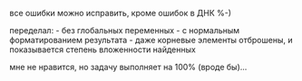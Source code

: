 все ошибки можно исправить, кроме ошибок в ДНК %-)

переделал:
    - без глобальных переменных 
    - с нормальным форматированием результата 
    - даже  корневые элементы отброшены, и показывается степень вложенности найденных

мне не нравится, но задачу выполняет на 100% (вроде бы)...
